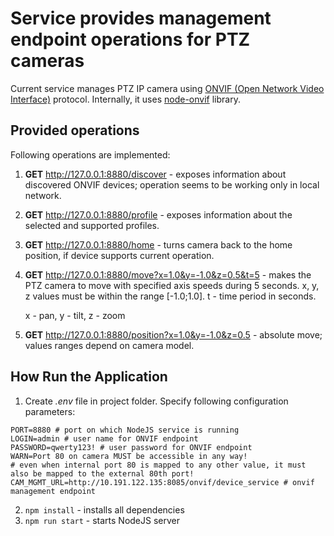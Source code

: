 # Service provides management endpoint operations for PTZ cameras

Current service manages PTZ IP camera using [ONVIF (Open Network Video Interface)](https://www.onvif.org/) protocol. 
Internally, it uses [node-onvif](https://github.com/GuilhermeC18/node-onvif/tree/master) library.

## Provided operations

Following operations are implemented:
1. <b>GET</b> http://127.0.0.1:8880/discover - exposes information about discovered ONVIF devices; operation seems to be 
working only in local network.
2. <b>GET</b> http://127.0.0.1:8880/profile - exposes information about the selected and supported profiles.
3. <b>GET</b> http://127.0.0.1:8880/home - turns camera back to the home position, if device supports current operation.
4. <b>GET</b> http://127.0.0.1:8880/move?x=1.0&y=-1.0&z=0.5&t=5 - makes the PTZ camera to move with specified axis 
speeds during 5 seconds. x, y, z values must be within the range [-1.0;1.0]. t - time period in seconds.

    
    x - pan, y - tilt, z - zoom
5. <b>GET</b> http://127.0.0.1:8880/position?x=1.0&y=-1.0&z=0.5 - absolute move; values ranges depend on camera model.

## How Run the Application
1. Create <i>.env</i> file in project folder. Specify following configuration parameters:
```shell
PORT=8880 # port on which NodeJS service is running
LOGIN=admin # user name for ONVIF endpoint
PASSWORD=qwerty123! # user password for ONVIF endpoint
WARN=Port 80 on camera MUST be accessible in any way!
# even when internal port 80 is mapped to any other value, it must also be mapped to the external 80th port!
CAM_MGMT_URL=http://10.191.122.135:8085/onvif/device_service # onvif management endpoint
```

2. ```npm install``` - installs all dependencies
3. ```npm run start``` - starts NodeJS server